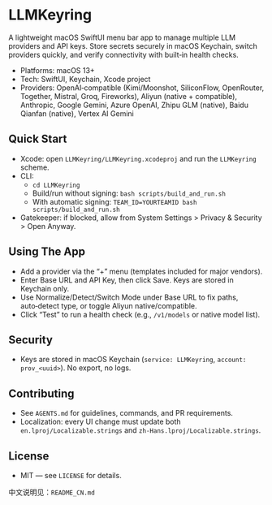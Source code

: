 # LLMKeyring

A lightweight macOS SwiftUI menu bar app to manage multiple LLM providers and API keys. Store secrets securely in macOS Keychain, switch providers quickly, and verify connectivity with built‑in health checks.

- Platforms: macOS 13+
- Tech: SwiftUI, Keychain, Xcode project
 - Providers: OpenAI‑compatible (Kimi/Moonshot, SiliconFlow, OpenRouter, Together, Mistral, Groq, Fireworks), Aliyun (native + compatible), Anthropic, Google Gemini, Azure OpenAI, Zhipu GLM (native), Baidu Qianfan (native), Vertex AI Gemini

## Quick Start
- Xcode: open `LLMKeyring/LLMKeyring.xcodeproj` and run the `LLMKeyring` scheme.
- CLI:
  - `cd LLMKeyring`
  - Build/run without signing: `bash scripts/build_and_run.sh`
  - With automatic signing: `TEAM_ID=YOURTEAMID bash scripts/build_and_run.sh`
- Gatekeeper: if blocked, allow from System Settings > Privacy & Security > Open Anyway.

## Using The App
- Add a provider via the “+” menu (templates included for major vendors).
- Enter Base URL and API Key, then click Save. Keys are stored in Keychain only.
- Use Normalize/Detect/Switch Mode under Base URL to fix paths, auto‑detect type, or toggle Aliyun native/compatible.
- Click “Test” to run a health check (e.g., `/v1/models` or native model list).

## Security
- Keys are stored in macOS Keychain (`service: LLMKeyring`, `account: prov_<uuid>`). No export, no logs.


## Contributing
- See `AGENTS.md` for guidelines, commands, and PR requirements.
- Localization: every UI change must update both `en.lproj/Localizable.strings` and `zh-Hans.lproj/Localizable.strings`.

## License
- MIT — see `LICENSE` for details.

中文说明见：`README_CN.md`
